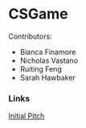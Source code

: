 # CSGame
Contributors:
  - Bianca Finamore
  - Nicholas Vastano
  - Ruiting Feng 
  - Sarah Hawbaker 
  
### Links
[Initial Pitch](https://docs.google.com/presentation/d/1ZJPMp0EIzVfZzgaIYLT_cMUBAL23h9_Wp2J-S3kOb6I/edit?usp=sharing)
